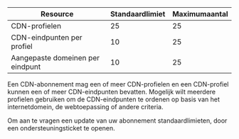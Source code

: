 
| Resource | Standaardlimiet | Maximumaantal | 
| --- | --- | --- |
| CDN-profielen |25 |25 |
| CDN-eindpunten per profiel |10 |25 |
| Aangepaste domeinen per eindpunt |10 |25 |

Een CDN-abonnement mag een of meer CDN-profielen en een CDN-profiel kunnen een of meer CDN-eindpunten bevatten. Mogelijk wilt meerdere profielen gebruiken om de CDN-eindpunten te ordenen op basis van het internetdomein, de webtoepassing of andere criteria. 

Om aan te vragen een update van uw abonnement standaardlimieten, door een ondersteuningsticket te openen. 

